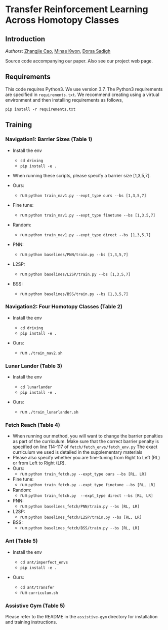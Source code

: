 # Transfer Reinforcement Learning Across Homotopy Classes

## Introduction
_Authors_: [Zhangjie Cao](https://caozhangjie.github.io/), [Minae Kwon](https://stanford.edu/~mnkwon/), [Dorsa Sadigh](https://dorsa.fyi/)

Source code accompanying our paper. Also see our project web page.

## Requirements
This code requires Python3. We use version 3.7. The Python3 requirements are specified in `requirements.txt`. We recommend creating using a virtual environment and then installing requirements as follows,
```
pip install -r requirements.txt
```

## Training

### Navigation1: Barrier Sizes (Table 1)
* Install the env
  * `cd driving`
  * `pip install -e .`

* When running these scripts, please specify a barrier size [1,3,5,7].
* Ours:
  * run `python train_nav1.py --expt_type ours --bs [1,3,5,7]`
* Fine tune:
  * run `python train_nav1.py --expt_type finetune --bs [1,3,5,7]`
* Random:
  * run `python train_nav1.py --expt_type direct --bs [1,3,5,7]`
* PNN:
  * run `python baselines/PNN/train.py --bs [1,3,5,7]`  
* L2SP:
  * run `python baselines/L2SP/train.py --bs [1,3,5,7]`  
* BSS:
  * run `python baselines/BSS/train.py --bs [1,3,5,7]`  

### Navigation2: Four Homotopy Classes (Table 2)
* Install the env
  * `cd driving`
  * `pip install -e .`

* Ours:
  * run `./train_nav2.sh`

### Lunar Lander (Table 3)
* Install the env
  * `cd lunarlander`
  * `pip install -e .`

* Ours:
  * run `./train_lunarlander.sh`

### Fetch Reach (Table 4)

* When running our method, you will want to change the barrier penalties as part of the curriculum. Make sure that the correct barrier penalty is specified on line 114-117 of `fetch/fetch_envs/fetch_env.py` The exact curriculum we used is detailed in the supplementary materials
* Please also specify whether you are fine-tuning from Right to Left (RL) or from Left to Right (LR).
* Ours:
  * run `python train_fetch.py --expt_type ours --bs [RL, LR]`
* Fine tune:
  * run `python train_fetch.py --expt_type finetune --bs [RL, LR]`
* Random:
  * run `python train_fetch.py  --expt_type direct --bs [RL, LR]`
* PNN:
  * run `python baselines_fetch/PNN/train.py --bs [RL, LR]`  
* L2SP:
  * run `python baselines_fetch/L2SP/train.py --bs [RL, LR]`  
* BSS:
  * run `python baselines_fetch/BSS/train.py --bs [RL, LR]`  

### Ant (Table 5)
* Install the env
  * `cd ant/imperfect_envs`
  * `pip install -e .`

* Ours:
  * `cd ant/transfer`
  * run `curriculum.sh`

### Assistive Gym (Table 5)
Please refer to the README in the `assistive-gym` directory for installation and training instructions.
